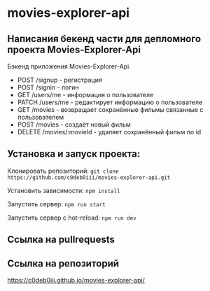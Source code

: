 # movies-explorer-api

## Написания бекенд части для депломного проекта Movies-Explorer-Api

Бэкенд приложения Movies-Explorer-Api.

- POST /signup - регистрация
- POST /signin - логин
- GET /users/me - информация о пользователе
- PATCH /users/me - редактирует информацию о пользователе
- GET /movies - возвращает сохранённые фильмы связанные с пользователем
- POST /movies - создаёт новый фильм
- DELETE /movies/:movieId - удаляет сохранённый фильм по id

## Установка и запуск проекта:

Клонировать репозиторий: `git clone https://github.com/c0deb0iii/movies-explorer-api.git`

Установить зависимости: `npm install`

Запустить сервер: `npm run start`

Запустить сервер с hot-reload: `npm run dev`

## Ccылка на pullrequests

## Ccылка на репозиторий 

https://c0deb0iii.github.io/movies-explorer-api/
